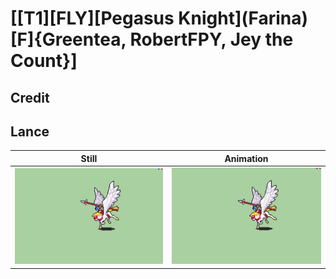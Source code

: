 # [\[T1\]\[FLY\]\[Pegasus Knight\]\(Farina\)\[F\]{Greentea, RobertFPY, Jey the Count}]

## Credit


	
## Lance

| Still | Animation |
| :---: | :-------: |
| ![Lance still](./Lance_000.png) | ![Lance animation](./Lance.gif) |
